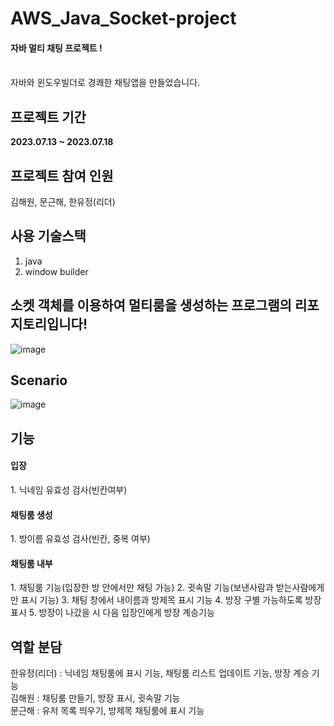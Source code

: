 # AWS_Java_Socket-project
<h4><b>자바 멀티 채팅 프로젝트 !</b></h4> <br />
자바와 윈도우빌더로 경쾌한 채팅앱을 만들었습니다.

## 프로젝트 기간
<b>2023.07.13 ~ 2023.07.18</b>

## 프로젝트 참여 인원
김해원, 문근해, 한유정(리더)

## 사용 기술스택
1. java
2. window builder

## 소켓 객체를 이용하여 멀티룸을 생성하는 프로그램의 리포지토리입니다!
![image](https://github.com/yoodeve/AWS_Java_Socket-project/assets/96562253/96e1ac37-abc6-4d40-b73a-8a7aa94b0236)

## Scenario
![image](https://github.com/yoodeve/AWS_Java_Socket-project/assets/96562253/c8d095b3-12ae-4eb1-9c3f-4a7ded1eafff)

## 기능
<h4>입장</h4>
1. 닉네임 유효성 검사(빈칸여부)
<h4>채팅룸 생성</h4>
1. 방이름 유효성 검사(빈칸, 중복 여부)
<h4>채팅룸 내부</h4>
1. 채팅룸 기능(입장한 방 안에서만 채팅 가능)
2. 귓속말 기능(보낸사람과 받는사람에게만 표시 기능)
3. 채팅 창에서 내이름과 방제목 표시 기능
4. 방장 구별 가능하도록 방장 표시
5. 방장이 나갔을 시 다음 입장인에게 방장 계승기능

## 역할 분담
한유정(리더) : 닉네임 채팅룸에 표시 기능, 채팅룸 리스트 업데이트 기능, 방장 계승 기능<br />
김해원 : 채팅룸 만들기, 방장 표시, 귓속말 기능<br />
문근해 : 유저 목록 띄우기, 방제목 채팅룸에 표시 기능<br />
